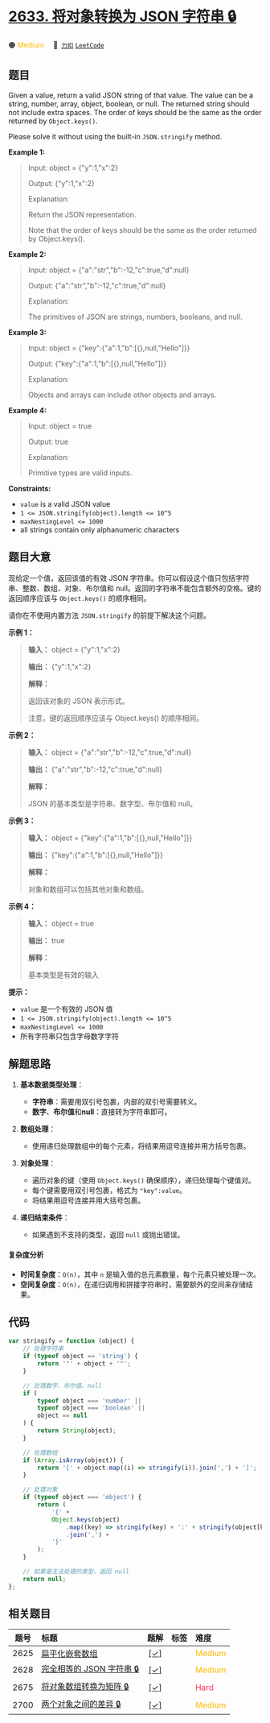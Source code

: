 # [2633. 将对象转换为 JSON 字符串 🔒](https://2xiao.github.io/leetcode-js/problem/2633.html)

🟠 <font color=#ffb800>Medium</font>&emsp; 🔗&ensp;[`力扣`](https://leetcode.cn/problems/convert-object-to-json-string) [`LeetCode`](https://leetcode.com/problems/convert-object-to-json-string)

## 题目

Given a value, return a valid JSON string of that value. The value can be a
string, number, array, object, boolean, or null. The returned string should
not include extra spaces. The order of keys should be the same as the order
returned by `Object.keys()`.

Please solve it without using the built-in `JSON.stringify` method.

**Example 1:**

> Input: object = {"y":1,"x":2}
>
> Output: {"y":1,"x":2}
>
> Explanation:
>
> Return the JSON representation.
>
> Note that the order of keys should be the same as the order returned by Object.keys().

**Example 2:**

> Input: object = {"a":"str","b":-12,"c":true,"d":null}
>
> Output: {"a":"str","b":-12,"c":true,"d":null}
>
> Explanation:
>
> The primitives of JSON are strings, numbers, booleans, and null.

**Example 3:**

> Input: object = {"key":{"a":1,"b":[{},null,"Hello"]}}
>
> Output: {"key":{"a":1,"b":[{},null,"Hello"]}}
>
> Explanation:
>
> Objects and arrays can include other objects and arrays.

**Example 4:**

> Input: object = true
>
> Output: true
>
> Explanation:
>
> Primitive types are valid inputs.

**Constraints:**

- `value` is a valid JSON value
- `1 <= JSON.stringify(object).length <= 10^5`
- `maxNestingLevel <= 1000`
- all strings contain only alphanumeric characters

## 题目大意

现给定一个值，返回该值的有效 JSON 字符串。你可以假设这个值只包括字符串、整数、数组、对象、布尔值和
null。返回的字符串不能包含额外的空格。键的返回顺序应该与 `Object.keys()` 的顺序相同。

请你在不使用内置方法 `JSON.stringify` 的前提下解决这个问题。

**示例 1：**

> **输入：** object = {"y":1,"x":2}
>
> **输出：** {"y":1,"x":2}
>
> **解释：**
>
> 返回该对象的 JSON 表示形式。
>
> 注意，键的返回顺序应该与 Object.keys() 的顺序相同。

**示例 2：**

> **输入：** object = {"a":"str","b":-12,"c":true,"d":null}
>
> **输出：** {"a":"str","b":-12,"c":true,"d":null}
>
> **解释：**
>
> JSON 的基本类型是字符串、数字型、布尔值和 null。

**示例 3：**

> **输入：** object = {"key":{"a":1,"b":[{},null,"Hello"]}}
>
> **输出：** {"key":{"a":1,"b":[{},null,"Hello"]}}
>
> **解释：**
>
> 对象和数组可以包括其他对象和数组。

**示例 4：**

> **输入：** object = true
>
> **输出：** true
>
> **解释：**
>
> 基本类型是有效的输入

**提示：**

- `value` 是一个有效的 JSON 值
- `1 <= JSON.stringify(object).length <= 10^5`
- `maxNestingLevel <= 1000`
- 所有字符串只包含字母数字字符

## 解题思路

1. **基本数据类型处理**：

   - **字符串**：需要用双引号包裹，内部的双引号需要转义。
   - **数字**、**布尔值**和**null**：直接转为字符串即可。

2. **数组处理**：

   - 使用递归处理数组中的每个元素，将结果用逗号连接并用方括号包裹。

3. **对象处理**：

   - 遍历对象的键（使用 `Object.keys()` 确保顺序），递归处理每个键值对。
   - 每个键需要用双引号包裹，格式为 `"key":value`。
   - 将结果用逗号连接并用大括号包裹。

4. **递归结束条件**：

   - 如果遇到不支持的类型，返回 `null` 或抛出错误。

#### 复杂度分析

- **时间复杂度**：`O(n)`，其中 `n` 是输入值的总元素数量，每个元素只被处理一次。
- **空间复杂度**：`O(n)`，在递归调用和拼接字符串时，需要额外的空间来存储结果。

## 代码

```javascript
var stringify = function (object) {
	// 处理字符串
	if (typeof object == 'string') {
		return '"' + object + '"';
	}

	// 处理数字、布尔值、null
	if (
		typeof object === 'number' ||
		typeof object === 'boolean' ||
		object == null
	) {
		return String(object);
	}

	// 处理数组
	if (Array.isArray(object)) {
		return '[' + object.map((i) => stringify(i)).join(',') + ']';
	}

	// 处理对象
	if (typeof object === 'object') {
		return (
			'{' +
			Object.keys(object)
				.map((key) => stringify(key) + ':' + stringify(object[key]))
				.join(',') +
			'}'
		);
	}

	// 如果是无法处理的类型，返回 null
	return null;
};
```

## 相关题目

<!-- prettier-ignore -->
| 题号 | 标题 | 题解 | 标签 | 难度 |
| :------: | :------ | :------: | :------ | :------ |
| 2625 | [扁平化嵌套数组](https://leetcode.com/problems/flatten-deeply-nested-array) | [[✓]](/problem/2625.md) |  | <font color=#ffb800>Medium</font> |
| 2628 | [完全相等的 JSON 字符串 🔒](https://leetcode.com/problems/json-deep-equal) | [[✓]](/problem/2628.md) |  | <font color=#ffb800>Medium</font> |
| 2675 | [将对象数组转换为矩阵 🔒](https://leetcode.com/problems/array-of-objects-to-matrix) | [[✓]](/problem/2675.md) |  | <font color=#ff334b>Hard</font> |
| 2700 | [两个对象之间的差异 🔒](https://leetcode.com/problems/differences-between-two-objects) | [[✓]](/problem/2700.md) |  | <font color=#ffb800>Medium</font> |